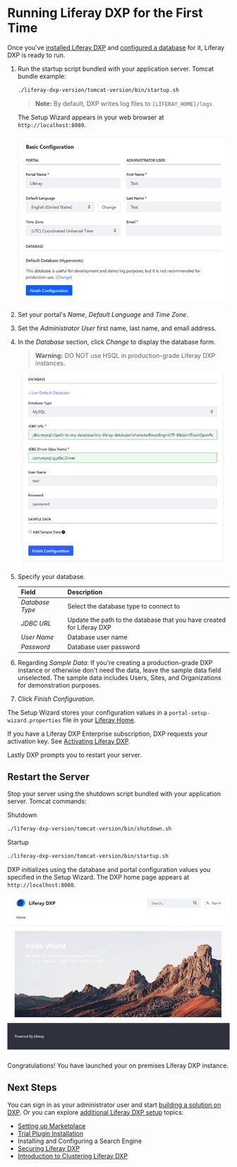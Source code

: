 # Running Liferay DXP for the First Time

Once you've [installed Liferay DXP](./installing-liferay-dxp-on-premises.md#installing) and [configured a database](configuring-a-database.md) for it, Liferay DXP is ready to run.

1. Run the startup script bundled with your application server. Tomcat bundle example:

    ```bash
    ./liferay-dxp-version/tomcat-version/bin/startup.sh
    ```

    > **Note:** By default, DXP writes log files to `[LIFERAY_HOME]/logs`

    The Setup Wizard appears in your web browser at `http://localhost:8080`.

    ![On completing startup, DXP launches a web browser that displays the Basic Configuration page.](./running-liferay-dxp-for-the-first-time/images/01.png)

2. Set your portal's *Name*, *Default Language* and *Time Zone*.

5. Set the *Administrator User* first name, last name, and email address.

6. In the *Database* section, click *Change* to display the database form.

    > **Warning:** DO NOT use HSQL in production-grade Liferay DXP instances.

    ![The Setup Wizard's database form lets you specify the database you created for DXP.](./running-liferay-dxp-for-the-first-time/images/02.png)

7. Specify your database.

    | Field | Description |
    | --- | --- |
    | *Database Type* | Select the database type to connect to |
    | *JDBC URL* | Update the path to the database that you have created for Liferay DXP |
    | *User Name* | Database user name |
    | *Password* | Database user password |

8. Regarding *Sample Data*: If you're creating a production-grade DXP instance or otherwise don't need the data, leave the sample data field unselected. The sample data includes Users, Sites, and Organizations for demonstration purposes.

9. Click *Finish Configuration*.

The Setup Wizard stores your configuration values in a `portal-setup-wizard.properties` file in your [Liferay Home](../14-reference/01-liferay-home.md).

If you have a Liferay DXP Enterprise subscription, DXP requests your activation key. See [Activating Liferay DXP](./activating-liferay-dxp.md).

Lastly DXP prompts you to restart your server.

## Restart the Server

Stop your server using the shutdown script bundled with your application server. Tomcat commands:

Shutdown

```bash
./liferay-dxp-version/tomcat-version/bin/shutdown.sh
```

Startup

```bash
./liferay-dxp-version/tomcat-version/bin/startup.sh
```

DXP initializes using the database and portal configuration values you specified in the Setup Wizard. The DXP home page appears at `http://localhost:8080`.

![Once you've configured DXP and restarted the server, the DXP home page appears and is ready for you to sign in!](./running-liferay-dxp-for-the-first-time/images/03.png)

Congratulations! You have launched your on premises Liferay DXP instance.

## Next Steps

You can sign in as your administrator user and start [building a solution on DXP](TODO). Or you can explore [additional Liferay DXP setup](../02-setting-up-liferay-dxp/01-config-overview.md) topics:

* [Setting up Marketplace](../02-setting-up-liferay-dxp/setting-up-marketplace.md)
* [Trial Plugin Installation](../02-setting-up-liferay-dxp/trial-plugin-installation.md)
* Installing and Configuring a Search Engine
* [Securing Liferay DXP](../05-securing-liferay/01-securing-liferay.md)
* [Introduction to Clustering Liferay DXP](../02-setting-up-liferay-dxp/configuring-clustering-for-high-availability/01-introduction-to-clustering-liferay-dxp.md)
